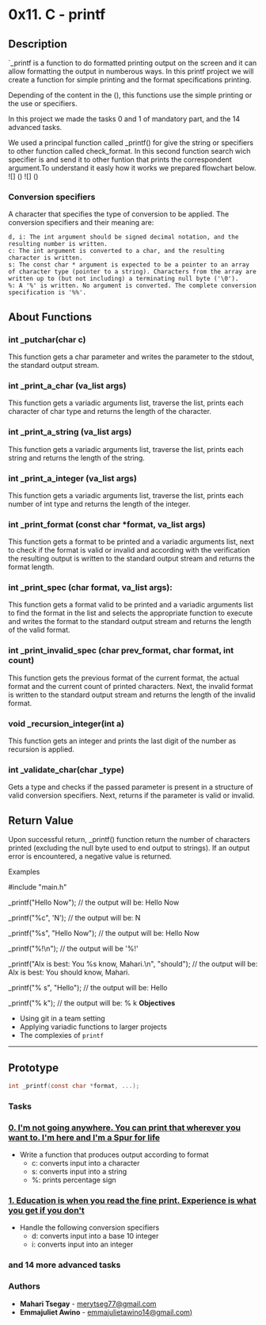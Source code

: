 # 0x11. C - printf

## Description
`_printf is a function to do formatted printing output on the screen and it can allow formatting the output in numberous ways. In this printf project we will create a function for simple printing and the format specifications printing.

Depending of the content in the (), this functions use the simple printing or the use or specifiers.

In this project we made the tasks 0 and 1 of mandatory part, and the 14 advanced tasks.

We used a principal function called _printf() for give the string or specifiers to other function called check_format. In this second function search wich specifier is and send it to other funtion that prints the correspondent argument.To understand it easly how it works we prepared flowchart below.
![] ()
![] ()
### Conversion specifiers

A character that specifies the type of conversion to be applied. The conversion specifiers and their meaning are:

    d, i: The int argument should be signed decimal notation, and the resulting number is written.
    c: The int argument is converted to a char, and the resulting character is written.
    s: The const char * argument is expected to be a pointer to an array of character type (pointer to a string). Characters from the array are written up to (but not including) a terminating null byte ('\0').
    %: A '%' is written. No argument is converted. The complete conversion specification is '%%'.

## About Functions

### int _putchar(char c)
This function gets a char parameter and writes the parameter to the stdout, the standard output stream.

### int _print_a_char (va_list args)
This function gets a variadic arguments list, traverse the list, prints each character of char type and returns the length of the character.

### int _print_a_string (va_list args)
This function gets a variadic arguments list, traverse the list, prints each string and returns the length of the string.

### int _print_a_integer (va_list args)
This function gets a variadic arguments list, traverse the list, prints each number of int type and returns the length of the integer.

### int _print_format (const char *format, va_list args)
 This function gets a format to be printed and a variadic arguments list, next to check if the format is valid or invalid and according with the verification the resulting output is written to the standard output stream and returns the format length.

### int _print_spec (char format, va_list args):
 This function gets a format valid to be printed and a variadic arguments list to find the format in the list and selects the appropriate function to execute and writes the format to the standard output stream and returns the length of the valid format.

### int _print_invalid_spec (char prev_format, char format, int count)
 This function gets the previous format of the current format, the actual format and the current count of printed characters. Next, the invalid format is written to the standard output stream and returns the length of the invalid format.
 
### void _recursion_integer(int a)
This function gets an integer and prints the last digit of the number as recursion is applied.

### int _validate_char(char _type)
Gets a type and checks if the passed parameter is present in a structure of valid conversion specifiers. Next, returns if the parameter is valid or invalid.

## Return Value
Upon successful return,  _printf() function return the number of characters printed (excluding the null byte used to end output to strings).
If an output error is encountered, a negative value is returned.

Examples

#include "main.h"

_printf("Hello Now"); // the output will be: Hello Now

_printf("%c", 'N'); // the output will be: N

_printf("%s", "Hello Now"); // the output will be: Hello Now

_printf("%!\n"); // the output will be '%!'

_printf("Alx is best: You %s know, Mahari.\n", "should"); // the output will be: Alx is best: You should know, Mahari.

_printf("% s", "Hello"); // the output will be: Hello

_printf("% k"); // the output will be: % k
**Objectives**
- Using git in a team setting
- Applying variadic functions to larger projects
- The complexies of `printf`

---

## Prototype
```C
int _printf(const char *format, ...);
```

### Tasks
### [0. I'm not going anywhere. You can print that wherever you want to. I'm here and I'm a Spur for life](./_printf.c)
* Write a function that produces output according to format
    - c: converts input into a character
    - s: converts input into a string
    - %: prints percentage sign

### [1. Education is when you read the fine print. Experience is what you get if you don't](./printdigit.c)
* Handle the following conversion specifiers
    - d: converts input into a base 10 integer
    - i: converts input into an integer

### and 14 more advanced tasks


### Authors
* **Mahari Tsegay** - [merytseg77@gmail.com](https://github.com/Mahari9)
* **Emmajuliet Awino** - [emmajulietawino14@gmail.com)](https://github.com/AwinoJuliet)
